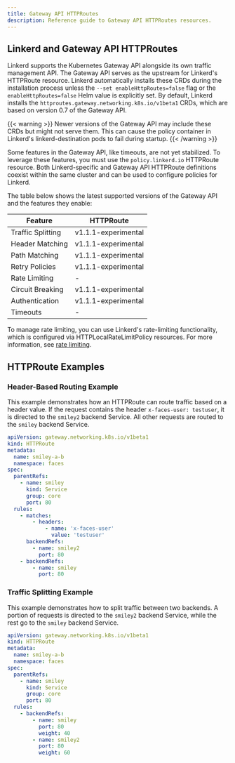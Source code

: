 ```yaml
---
title: Gateway API HTTPRoutes
description: Reference guide to Gateway API HTTPRoutes resources.
---
```


<!-- markdownlint-disable-file blanks-around-tables -->
<!-- markdownlint-disable-file table-column-count -->
<!-- markdownlint-disable-file table-pipe-style -->

## Linkerd and Gateway API HTTPRoutes

Linkerd supports the Kubernetes Gateway API alongside its own traffic management
API. The Gateway API serves as the upstream for Linkerd's HTTPRoute resource.
Linkerd automatically installs these CRDs during the installation process unless
the `--set enableHttpRoutes=false` flag or the `enableHttpRoutes=false` Helm
value is explicitly set. By default, Linkerd installs the
`httproutes.gateway.networking.k8s.io/v1beta1` CRDs, which are based on version
0.7 of the Gateway API.

{{< warning >}} Newer versions of the Gateway API may include these CRDs but
might not serve them. This can cause the policy container in Linkerd's
linkerd-destination pods to fail during startup. {{< /warning >}}

Some features in the Gateway API, like timeouts, are not yet stabilized. To
leverage these features, you must use the `policy.linkerd.io` HTTPRoute
resource. Both Linkerd-specific and Gateway API HTTPRoute definitions coexist
within the same cluster and can be used to configure policies for Linkerd.

The table below shows the latest supported versions of the Gateway API and the
features they enable:

| Feature           | HTTPRoute           |
| ----------------- | ------------------- |
| Traffic Splitting | v1.1.1-experimental |
| Header Matching   | v1.1.1-experimental |
| Path Matching     | v1.1.1-experimental |
| Retry Policies    | v1.1.1-experimental |
| Rate Limiting     | -                   |
| Circuit Breaking  | v1.1.1-experimental |
| Authentication    | v1.1.1-experimental |
| Timeouts          | -                   |

To manage rate limiting, you can use Linkerd's rate-limiting functionality, which is configured via HTTPLocalRateLimitPolicy resources. For more information, see [rate limiting](#rate-limiting).

## HTTPRoute Examples

### Header-Based Routing Example

This example demonstrates how an HTTPRoute can route traffic based on a header
value. If the request contains the header `x-faces-user: testuser`, it is
directed to the `smiley2` backend Service. All other requests are routed to the
`smiley` backend Service.

```yaml
apiVersion: gateway.networking.k8s.io/v1beta1
kind: HTTPRoute
metadata:
  name: smiley-a-b
  namespace: faces
spec:
  parentRefs:
    - name: smiley
      kind: Service
      group: core
      port: 80
  rules:
    - matches:
        - headers:
            - name: 'x-faces-user'
              value: 'testuser'
      backendRefs:
        - name: smiley2
          port: 80
    - backendRefs:
        - name: smiley
          port: 80
```

### Traffic Splitting Example

This example demonstrates how to split traffic between two backends. A portion
of requests is directed to the `smiley2` backend Service, while the rest go to
the `smiley` backend Service.

```yaml
apiVersion: gateway.networking.k8s.io/v1beta1
kind: HTTPRoute
metadata:
  name: smiley-a-b
  namespace: faces
spec:
  parentRefs:
    - name: smiley
      kind: Service
      group: core
      port: 80
  rules:
    - backendRefs:
        - name: smiley
          port: 80
          weight: 40
        - name: smiley2
          port: 80
          weight: 60
```

[Gateway API]: https://gateway-api.sigs.k8s.io/
[ns-boundaries]:
  https://gateway-api.sigs.k8s.io/geps/gep-1426/#namespace-boundaries
